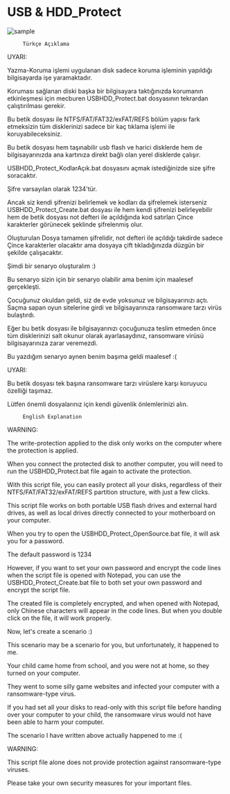 # USB & HDD_Protect

![sample](https://github.com/abdullah-erturk/USBHDD_Protect/blob/main/preview.gif)


         Türkçe Açıklama


UYARI:

Yazma-Koruma işlemi uygulanan disk sadece koruma işleminin yapıldığı bilgisayarda işe yaramaktadır. 

Koruması sağlanan diski başka bir bilgisayara taktığınızda korumanın etkinleşmesi için mecburen USBHDD_Protect.bat dosyasının tekrardan çalıştırılması gerekir.


Bu betik dosyası ile NTFS/FAT/FAT32/exFAT/REFS bölüm yapısı fark etmeksizin tüm disklerinizi sadece bir kaç tıklama işlemi ile koruyabileceksiniz.

Bu betik dosyası hem taşınabilir usb flash ve harici disklerde hem de bilgisayarınızda ana kartınıza direkt bağlı olan yerel disklerde çalışır.

USBHDD_Protect_KodlarAçık.bat dosyasını açmak istediğinizde size şifre soracaktır.

Şifre varsayılan olarak 1234'tür. 

Ancak siz kendi şifrenizi belirlemek ve kodları da şifrelemek isterseniz USBHDD_Protect_Create.bat dosyası ile hem kendi şifrenizi belirleyebilir hem de betik dosyası not defteri ile açıldığında kod satırları Çince karakterler görünecek şeklinde şifrelenmiş olur.

Oluşturulan Dosya tamamen şifrelidir, not defteri ile açıldığı takdirde sadece Çince karakterler olacaktır ama dosyaya çift tıkladığınızda düzgün bir şekilde çalışacaktır.

Şimdi bir senaryo oluşturalım :)

Bu senaryo sizin için bir senaryo olabilir ama benim için maalesef gerçekleşti.

Çocuğunuz okuldan geldi, siz de evde yoksunuz ve bilgisayarınızı açtı. Saçma sapan oyun sitelerine girdi ve bilgisayarınıza ransomware tarzı virüs bulaştırdı.

Eğer bu betik dosyası ile bilgisayarınızı çocuğunuza teslim etmeden önce tüm disklerinizi salt okunur olarak ayarlasaydınız, ransomware virüsü bilgisayarınıza zarar veremezdi.

Bu yazdığım senaryo aynen benim başıma geldi maalesef :( 

UYARI:

Bu betik dosyası tek başına ransomware tarzı virüslere karşı koruyucu özelliği taşımaz. 

Lütfen önemli dosyalarınız için kendi güvenlik önlemlerinizi alın.		 
		 
		
         English Explanation


WARNING:

The write-protection applied to the disk only works on the computer where the protection is applied. 

When you connect the protected disk to another computer, you will need to run the USBHDD_Protect.bat file again to activate the protection.


With this script file, you can easily protect all your disks, regardless of their NTFS/FAT/FAT32/exFAT/REFS partition structure, with just a few clicks.

This script file works on both portable USB flash drives and external hard drives, as well as local drives directly connected to your motherboard on your computer.

When you try to open the USBHDD_Protect_OpenSource.bat file, it will ask you for a password.

The default password is 1234 

However, if you want to set your own password and encrypt the code lines when the script file is opened with Notepad, you can use the USBHDD_Protect_Create.bat file to both set your own password and encrypt the script file.

The created file is completely encrypted, and when opened with Notepad, only Chinese characters will appear in the code lines. But when you double click on the file, it will work properly.

Now, let's create a scenario :)

This scenario may be a scenario for you, but unfortunately, it happened to me.

Your child came home from school, and you were not at home, so they turned on your computer. 

They went to some silly game websites and infected your computer with a ransomware-type virus.

If you had set all your disks to read-only with this script file before handing over your computer to your child, the ransomware virus would not have been able to harm your computer.

The scenario I have written above actually happened to me :( 

WARNING:

This script file alone does not provide protection against ransomware-type viruses. 

Please take your own security measures for your important files.
